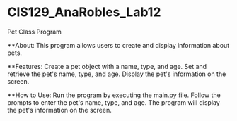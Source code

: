 # CIS129_AnaRobles_Lab12
Pet Class Program

**About:
This program allows users to create and display information about pets.

**Features:
Create a pet object with a name, type, and age.
Set and retrieve the pet's name, type, and age.
Display the pet's information on the screen.

**How to Use:
Run the program by executing the main.py file.
Follow the prompts to enter the pet's name, type, and age.
The program will display the pet's information on the screen.
